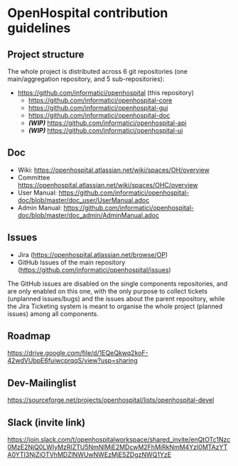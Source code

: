 # OpenHospital contribution guidelines

## Project structure

The whole project is distributed across 6 git repositories (one main/aggregation repository, and 5 sub-repositories):

- https://github.com/informatici/openhospital (this repository)
  - https://github.com/informatici/openhospital-core
  - https://github.com/informatici/openhospital-gui
  - https://github.com/informatici/openhospital-doc
  - ***(WIP)*** https://github.com/informatici/openhospital-api
  - ***(WIP)*** https://github.com/informatici/openhospital-ui
  
## Doc

- Wiki: https://openhospital.atlassian.net/wiki/spaces/OH/overview
- Committee https://openhospital.atlassian.net/wiki/spaces/OHC/overview
- User Manual: https://github.com/informatici/openhospital-doc/blob/master/doc_user/UserManual.adoc
- Admin Manual: https://github.com/informatici/openhospital-doc/blob/master/doc_admin/AdminManual.adoc

## Issues

 - Jira (https://openhospital.atlassian.net/browse/OP)
 - GitHub Issues of the main repository (https://github.com/informatici/openhospital/issues)

The GitHub issues are disabled on the single components repositories,
and are only enabled on this one, with the only purpose to collect tickets (unplanned issues/bugs) and the issues about the parent repository,
while the Jira Ticketing system is meant to organise the whole project (planned issues) among all components.

## Roadmap 

https://drive.google.com/file/d/1EQeQkwq2koF-42wdVUbpE6fuiwcprqqS/view?usp=sharing

## Dev-Mailinglist

https://sourceforge.net/projects/openhospital/lists/openhospital-devel

## Slack (invite link)

https://join.slack.com/t/openhospitalworkspace/shared_invite/enQtOTc1Nzc0MzE2NjQ0LWIyMzRlZTU5NmNlMjE2MDcwM2FhMjRkNmM4YzI0MTAzYTA0YTI3NjZiOTVhMDZlNWUwNWEzMjE5ZDgzNWQ1YzE
